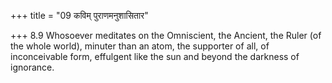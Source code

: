+++
title = "09 कविम् पुराणमनुशासितार"

+++
8.9 Whosoever meditates on the Omniscient, the Ancient, the Ruler (of
the whole world), minuter than an atom, the supporter of all, of
inconceivable form, effulgent like the sun and beyond the darkness of
ignorance.
